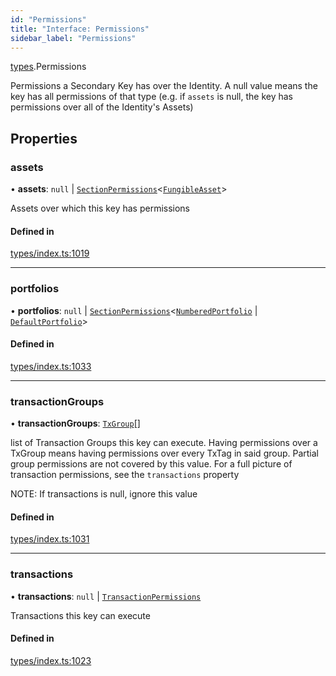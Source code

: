 ```yaml
---
id: "Permissions"
title: "Interface: Permissions"
sidebar_label: "Permissions"
---
```


[types](../../../modules/Types/Types.md).Permissions

Permissions a Secondary Key has over the Identity. A null value means the key has
  all permissions of that type (e.g. if `assets` is null, the key has permissions over all
  of the Identity's Assets)

## Properties

### assets

• **assets**: ``null`` \| [`SectionPermissions`](../SectionPermissions/SectionPermissions.md)\<[`FungibleAsset`](../../../classes/API/Entities/Asset/Fungible/FungibleAsset.md)\>

Assets over which this key has permissions

#### Defined in

[types/index.ts:1019](https://github.com/PolymeshAssociation/polymesh-sdk/blob/daafaa68f/src/types/index.ts#L1019)

___

### portfolios

• **portfolios**: ``null`` \| [`SectionPermissions`](../SectionPermissions/SectionPermissions.md)\<[`NumberedPortfolio`](../../../classes/API/Entities/NumberedPortfolio/NumberedPortfolio.md) \| [`DefaultPortfolio`](../../../classes/API/Entities/DefaultPortfolio/DefaultPortfolio.md)\>

#### Defined in

[types/index.ts:1033](https://github.com/PolymeshAssociation/polymesh-sdk/blob/daafaa68f/src/types/index.ts#L1033)

___

### transactionGroups

• **transactionGroups**: [`TxGroup`](../../../enums/Types/TxGroup/TxGroup.md)[]

list of Transaction Groups this key can execute. Having permissions over a TxGroup
  means having permissions over every TxTag in said group. Partial group permissions are not
  covered by this value. For a full picture of transaction permissions, see the `transactions` property

NOTE: If transactions is null, ignore this value

#### Defined in

[types/index.ts:1031](https://github.com/PolymeshAssociation/polymesh-sdk/blob/daafaa68f/src/types/index.ts#L1031)

___

### transactions

• **transactions**: ``null`` \| [`TransactionPermissions`](../TransactionPermissions/TransactionPermissions.md)

Transactions this key can execute

#### Defined in

[types/index.ts:1023](https://github.com/PolymeshAssociation/polymesh-sdk/blob/daafaa68f/src/types/index.ts#L1023)
